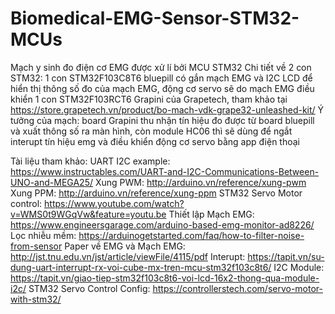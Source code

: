 # Biomedical-EMG-Sensor-STM32-MCUs
Mạch y sinh đo điện cơ EMG được xử lí bởi MCU STM32
Chi tiết về 2 con STM32: 1 con STM32F103C8T6 bluepill có gắn mạch EMG và I2C LCD để hiển thị thông số đo của mạch EMG, động cơ servo sẽ do mạch EMG điều khiển
                          1 con STM32F103RCT6 Grapini của Grapetech, tham khảo tại https://store.grapetech.vn/product/bo-mach-vdk-grape32-unleashed-kit/
Ý tưởng của mạch: board Grapini thu nhận tín hiệu đo được từ board bluepill và xuất thông số ra màn hình, còn module HC06 thì sẽ dùng để ngắt interupt tín hiệu emg và điều khiển động cơ servo bằng app điện thoại

Tài liệu tham khảo:
UART I2C example: https://www.instructables.com/UART-and-I2C-Communications-Between-UNO-and-MEGA25/
Xung PWM: http://arduino.vn/reference/xung-pwm
Xung PPM: http://arduino.vn/reference/xung-ppm
STM32 Servo Motor control: https://www.youtube.com/watch?v=WMS0t9WGqVw&feature=youtu.be
Thiết lập Mạch EMG: https://www.engineersgarage.com/arduino-based-emg-monitor-ad8226/
Lọc nhiễu mềm: https://arduinogetstarted.com/faq/how-to-filter-noise-from-sensor
Paper về EMG và Mạch EMG: http://jst.tnu.edu.vn/jst/article/viewFile/4115/pdf
Interupt: https://tapit.vn/su-dung-uart-interrupt-rx-voi-cube-mx-tren-mcu-stm32f103c8t6/
I2C Module: https://tapit.vn/giao-tiep-stm32f103c8t6-voi-lcd-16x2-thong-qua-module-i2c/
STM32 Servo Control Config: https://controllerstech.com/servo-motor-with-stm32/
